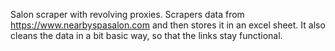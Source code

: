 Salon scraper with revolving proxies. 
Scrapers data from https://www.nearbyspasalon.com and then stores it in an excel sheet. 
It also cleans the data in a bit basic way, so that the links stay functional. 

